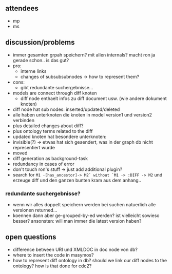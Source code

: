 attendees 
----------
* mp
* ms

discussion/problems 
--------------------

* immer gesamten grpah speichern? mit allen internals? macht ron ja gerade schon.. is das gut?
 * pro:
   * interne links
   * changes of subsubsubnodes -> how to represent them?
 * cons:
   * gibt redundante suchergebnisse...
* models are connect through diff knoten
  * diff node enthaelt infos zu diff document usw. (wie andere dokument knoten)
* diff node hat sub nodes: inserted/updated/deleted
* alle haben unterknoten die knoten in model version1 und version2 verbinden
 * plus detailed changes about diff?
 * plus ontology terms related to the diff
* updated knoten hat besondere unterknoten:
 * invisible(?) -> etwas hat sich geaendert, was in der graph db nicht representiert wurde
 * moved
* diff generation as background-task
 * redundancy in cases of error
 * don't touch ron's stuff -> just add additional plugin?
 * search for ```M1 -[has_ancestor]-> M2` without `M1 -> :DIFF -> M2``` und erzeuge diff und den ganzen bunten kram aus dem anhang..

### redundante suchergebnisse? 
* wenn wir alles doppelt speichern werden bei suchen natuerlich alle versionen returned...
* koennen dann aber ge-grouped-by-ed werden? ist vielleicht sowieso besser? ansonsten: will man immer die latest version haben?

open questions 
---------------
* difference between URI und XMLDOC in doc node von db?
* where to insert the code in masymos?
* how to represent diff ontology in db? should we link our diff nodes to the ontology? how is that done for cdc2?
